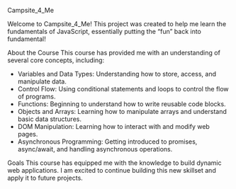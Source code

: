 Campsite_4_Me

Welcome to Campsite_4_Me! This project was created to help me learn the fundamentals of JavaScript, essentially putting the “fun” back into fundamental!

About the Course
This course has provided me with an understanding of several core concepts, including:

- Variables and Data Types: Understanding how to store, access, and manipulate data.
- Control Flow: Using conditional statements and loops to control the flow of programs.
- Functions: Beginning to understand how to write reusable code blocks.
- Objects and Arrays: Learning how to manipulate arrays and understand basic data structures.
- DOM Manipulation: Learning how to interact with and modify web pages.
- Asynchronous Programming: Getting introduced to promises, async/await, and handling asynchronous operations.
 
Goals
This course has equipped me with the knowledge to build dynamic web applications. I am excited to continue building this new skillset and apply it to future projects.
